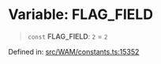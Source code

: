 # Variable: FLAG\_FIELD

> `const` **FLAG\_FIELD**: `2` = `2`

Defined in: [src/WAM/constants.ts:15352](https://github.com/Fokusdotid/Baileys/blob/4aa08196a497251af5be42856601e02d8a85cce8/src/WAM/constants.ts#L15352)

